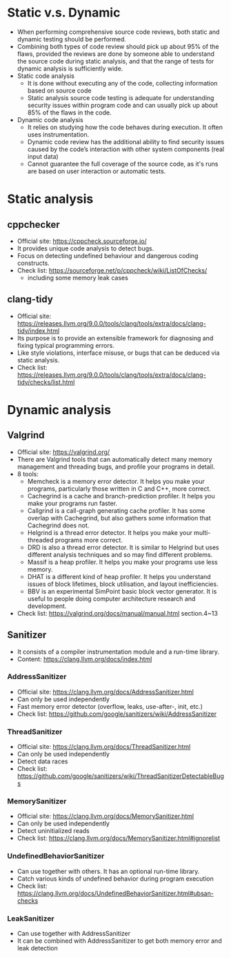 # Static v.s. Dynamic
- When performing comprehensive source code reviews, both static and dynamic testing should be performed.
- Combining both types of code review should pick up about 95% of the flaws, provided the reviews are done by someone able to understand the source code during static analysis, and that the range of tests for dynamic analysis is sufficiently wide.
- Static code analysis
  - It is done without executing any of the code, collecting information based on source code
  - Static analysis source code testing is adequate for understanding security issues within program code and can usually pick up about 85% of the flaws in the code.
- Dynamic code analysis 
  - It relies on studying how the code behaves during execution. It often uses instrumentation.
  - Dynamic code review has the additional ability to find security issues caused by the code’s interaction with other system components (real input data)
  - Cannot guarantee the full coverage of the source code, as it's runs are based on user interaction or automatic tests.

# Static analysis

## cppchecker
- Official site: https://cppcheck.sourceforge.io/
- It provides unique code analysis to detect bugs.
- Focus on detecting undefined behaviour and dangerous coding constructs.
- Check list: https://sourceforge.net/p/cppcheck/wiki/ListOfChecks/
  - including some memory leak cases

## clang-tidy
- Official site: https://releases.llvm.org/9.0.0/tools/clang/tools/extra/docs/clang-tidy/index.html
- Its purpose is to provide an extensible framework for diagnosing and fixing typical programming errors.
- Like style violations, interface misuse, or bugs that can be deduced via static analysis.
- Check list: https://releases.llvm.org/9.0.0/tools/clang/tools/extra/docs/clang-tidy/checks/list.html

# Dynamic analysis

## Valgrind
- Official site: https://valgrind.org/
- There are Valgrind tools that can automatically detect many memory management and threading bugs, and profile your programs in detail. 
- 8 tools:
  - Memcheck is a memory error detector. It helps you make your programs, particularly those written in C and C++, more correct.
  - Cachegrind is a cache and branch-prediction profiler. It helps you make your programs run faster.
  - Callgrind is a call-graph generating cache profiler. It has some overlap with Cachegrind, but also gathers some information that Cachegrind does not.
  - Helgrind is a thread error detector. It helps you make your multi-threaded programs more correct.
  - DRD is also a thread error detector. It is similar to Helgrind but uses different analysis techniques and so may find different problems.
  - Massif is a heap profiler. It helps you make your programs use less memory.
  - DHAT is a different kind of heap profiler. It helps you understand issues of block lifetimes, block utilisation, and layout inefficiencies.
  - BBV is an experimental SimPoint basic block vector generator. It is useful to people doing computer architecture research and development.
- Check list: https://valgrind.org/docs/manual/manual.html section.4~13

## Sanitizer
- It consists of a compiler instrumentation module and a run-time library.
- Content: https://clang.llvm.org/docs/index.html

### AddressSanitizer
- Official site: https://clang.llvm.org/docs/AddressSanitizer.html
- Can only be used independently 
- Fast memory error detector (overflow, leaks, use-after-, init, etc.)
- Check list: https://github.com/google/sanitizers/wiki/AddressSanitizer

### ThreadSanitizer
- Official site: https://clang.llvm.org/docs/ThreadSanitizer.html
- Can only be used independently 
- Detect data races
- Check list: https://github.com/google/sanitizers/wiki/ThreadSanitizerDetectableBugs

### MemorySanitizer
- Official site: https://clang.llvm.org/docs/MemorySanitizer.html
- Can only be used independently 
- Detect uninitialized reads
- Check list: https://clang.llvm.org/docs/MemorySanitizer.html#ignorelist

### UndefinedBehaviorSanitizer
- Can use together with others. It has an optional run-time library.
- Catch various kinds of undefined behavior during program execution
- Check list: https://clang.llvm.org/docs/UndefinedBehaviorSanitizer.html#ubsan-checks

### LeakSanitizer
- Can use together with AddressSanitizer
- It can be combined with AddressSanitizer to get both memory error and leak detection
